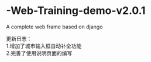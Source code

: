 # -Web-Training-demo-v2.0.1
A complete web frame based on django
<p>更新日志：<br>
1.增加了城市输入框自动补全功能<br>
2.完善了使用说明页面的编写
</p>
